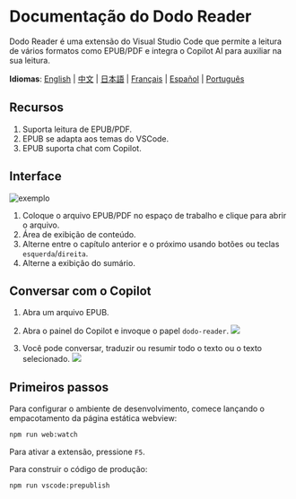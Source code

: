 # Documentação do Dodo Reader

Dodo Reader é uma extensão do Visual Studio Code que permite a leitura de vários formatos como EPUB/PDF e integra o Copilot AI para auxiliar na sua leitura.

**Idiomas**: [English](README.md) | [中文](README.zh-CN.md) | [日本語](README.ja.md) | [Français](README.fr.md) | [Español](README.es.md) | [Português](README.pt.md)

## Recursos

1. Suporta leitura de EPUB/PDF.
2. EPUB se adapta aos temas do VSCode.
3. EPUB suporta chat com Copilot.

## Interface

![exemplo](https://res.vekun.com/uploads/1-1691948958974.png)

1. Coloque o arquivo EPUB/PDF no espaço de trabalho e clique para abrir o arquivo.
2. Área de exibição de conteúdo.
3. Alterne entre o capítulo anterior e o próximo usando botões ou teclas `esquerda`/`direita`.
4. Alterne a exibição do sumário.

## Conversar com o Copilot

1. Abra um arquivo EPUB.
2. Abra o painel do Copilot e invoque o papel `dodo-reader`.
   ![](https://fe.vekun.com/pic-fly/1spqbuptr.jpg)

3. Você pode conversar, traduzir ou resumir todo o texto ou o texto selecionado.
   ![](https://fe.vekun.com/pic-fly/rhn70wnk.jpg)

## Primeiros passos

Para configurar o ambiente de desenvolvimento, comece lançando o empacotamento da página estática webview:

```sh
npm run web:watch
```

Para ativar a extensão, pressione `F5`.

Para construir o código de produção:

```sh
npm run vscode:prepublish
```
